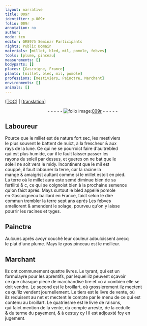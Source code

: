 ```yaml
---
layout: narrative
title: 009r
identifier: p-009r
folio: 009r
annotation: no
author:
mode: tcn
editor: GR8975 Seminar Participants
rights: Public Domain
materials: [millet, bled, mil, pomole, febves]
tools: [plume, pinceau]
measurements: []
bodyparts: []
places: [Gascoigne, France]
plants: [millet, bled, mil, pomole]
professions: [mestiviers, Painctre, Marchant]
environments: []
animals: []
---
```


<p><a href="{{ site.baseurl }}/normalized/">[TOC]</a> | <a href="{{ site.baseurl }}/texts/p-009r_tl/" target="_blank">[translation]</a></p><div class="folio" align="center">- - - - - <a href="http://gallica.bnf.fr/ark:/12148/btv1b10500001g/f23.item" target="_blank"><img src="https://cu-mkp.github.io/2017-workshop-edition/assets/photo-icon.png" alt="folio image: " style="display:inline-block; margin-bottom:-3px;"/>009r</a> - - - - - </div>  
  

## Laboureur

 
Pource que le <span class="m"><span class="pa">millet</span></span> est de nature fort sec, les <span class="pro">mestiviers</span><br/> le plus souvent le battent de nuict, à la frescheur & aux<br/> rays de la lune. Ce qui ne se pourroict faire d'aultre<span class="m"><span class="pa">bled</span></span><br/> qui est plus humide, car il <span class="del">le</span> fault laisser passer les<br/> rayons du soleil par dessus, et gueres on ne bat que le<br/> soleil ne soit vers le midy. Incontinent que le <span class="m"><span class="pa">mil</span></span> est<br/> couppé, il fault labourer la terre, car la racine la<br/> mange & amaigrist aulta<span class="exp">n</span>t comme si le <span class="m"><span class="pa">millet</span></span> estoit en pied.<br/> La terre où le <span class="m"><span class="pa">millet</span></span> aura este semé diminue bien de sa<br/> fertilité <span class="del">& c</span>, ce qui se coignoist <span class="del">bien</span> à la prochaine semence<br/> qu'on faict aprés. Mays surtout le <span class="m"><span class="pa">bled</span></span> appellé <span class="m"><span class="pa">pomole</span></span><br/> en <span class="pl">Gascoigne</span>ou baillard en <span class="pl">France</span>, faict selon le dire<br/> commun trembler la terre sept ans aprés Les <span class="m">febves</span><br/> ameliorent & amendent le solage, pourveu qu'on y laisse<br/> pourrir les racines et tyges.
 
 
  

## <span class="pro">Painctre</span>

 
Aulcuns aprés avoyr couché leur couleur adoulcissent avecq<br/> le plat d'une <span class="tl">plume</span>. Mays le gros <span class="tl">pinceau</span> est le meilleur.
 
 
  

## <span class="pro">Marchant</span>

 
Ilz ont communement quattre livres. Le tyrant, qui est un<br/> formulayre pour les aprentifs, par lequel ilz peuvent sçavoir<br/> ce que chasque piece de marchandise tire et <span class="del">co</span> à combien elle se<br/> doit vendre. Le second est le broillart, où grossierem<span class="exp">ent</span> ilz mectent<br/> ce qu'ilz vendent journellem<span class="exp">ent</span>. Le tiers est le livre de vente, où<br/> ilz reduisent au net et mectent le compte par le menu de ce qui est<br/> contenu au broillart. Le quatriesme est le livre de raisons,<br/> qui faict mention de la vente, du compte arresté, de la cedulle<br/> & du terme du payement, & à cestuy cy <span class="del">l</span> il est adjouxté foy en<br/> jugement.
 
